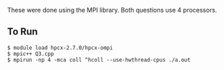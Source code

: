 These were done using the MPI library. Both questions use 4 processors.


## To Run

```shell
$ module load hpcx-2.7.0/hpcx-ompi
$ mpic++ Q3.cpp
$ mpirun -np 4 -mca coll ^hcoll --use-hwthread-cpus ./a.out

```

